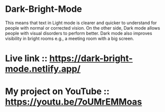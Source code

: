 # Dark-Bright-Mode
This means that text in Light mode is clearer and quicker to understand for people with normal or corrected vision. On the other side, Dark mode allows people with visual disorders to perform better. Dark mode also improves visibility in bright rooms e.g., a meeting room with a big screen.

# Live link :: https://dark-bright-mode.netlify.app/

# My project on YouTube :: https://youtu.be/7oUMrEMMoas
